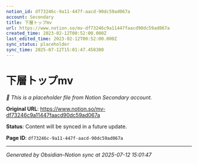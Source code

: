 ```yaml
---
notion_id: df73246c-9a11-447f-aacd-90dc59ad067a
account: Secondary
title: 下層トップmv
url: https://www.notion.so/mv-df73246c9a11447faacd90dc59ad067a
created_time: 2023-02-12T00:52:00.000Z
last_edited_time: 2023-02-12T00:52:00.000Z
sync_status: placeholder
sync_time: 2025-07-12T15:01:47.458300
---
```


# 下層トップmv

*🔄 This is a placeholder file from Notion Secondary account.*

**Original URL**: https://www.notion.so/mv-df73246c9a11447faacd90dc59ad067a

**Status**: Content will be synced in a future update.

**Page ID**: `df73246c-9a11-447f-aacd-90dc59ad067a`

---

*Generated by Obsidian-Notion sync at 2025-07-12 15:01:47*
